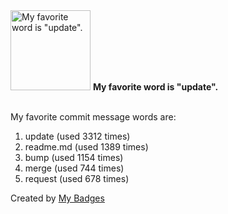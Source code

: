 <img src="https://my-badges.github.io/my-badges/favorite-word.png" alt="My favorite word is &quot;update&quot;." title="My favorite word is &quot;update&quot;." width="128">
<strong>My favorite word is &quot;update&quot;.</strong>
<br><br>

My favorite commit message words are:

1. update (used 3312 times)
2. readme.md (used 1389 times)
3. bump (used 1154 times)
4. merge (used 744 times)
5. request (used 678 times)


Created by <a href="https://github.com/my-badges/my-badges">My Badges</a>